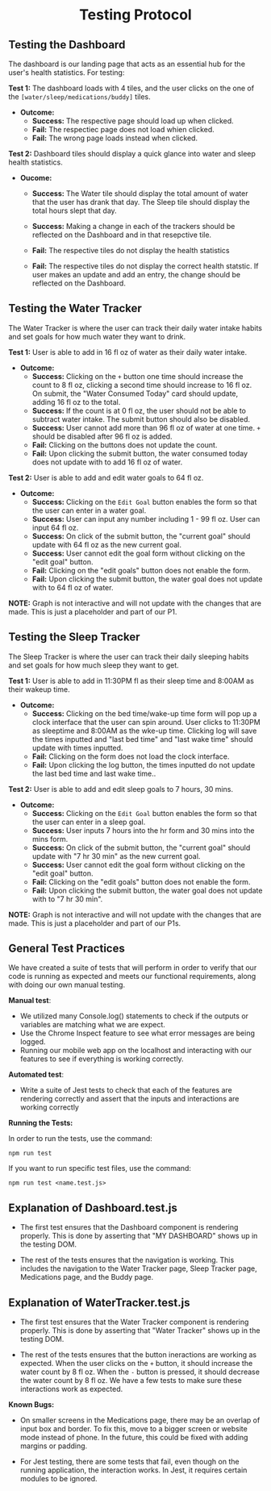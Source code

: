 <h1 align="center"><strong>Testing Protocol</strong></h1>

<h2>Testing the Dashboard</h2>

The dashboard is our landing page that acts as an essential hub for the user's health statistics. For testing:

**Test 1:** The dashboard loads with 4 tiles, and the user clicks on the one of the `[water/sleep/medications/buddy]` tiles.

- **Outcome:**
    - **Success:** The respective page should load up when clicked.
    - **Fail:** The respectiec page does not load whien clicked.
    - **Fail:** The wrong page loads instead when clicked.

**Test 2:** Dashboard tiles should display a quick glance into water and sleep health statistics.

- **Oucome:**
    - **Success:** The Water tile should display the total amount of water that the user has drank that day. The Sleep tile should display the total hours slept that day.
    - **Success:** Making a change in each of the trackers should be reflected on the Dashboard and in that resepctive tile.

    - **Fail:** The respective tiles do not display the health statistics

    - **Fail:** The respective tiles do not display the correct health statstic. If user makes an update and add an entry, the change should be reflected on the Dashboard.

<h2> Testing the Water Tracker </h2>

The Water Tracker is where the user can track their daily water intake habits and set goals for how much water they want to drink.

**Test 1:** User is able to add in 16 fl oz of water as their daily water intake.

- **Outcome:**
    - **Success:** Clicking on the `+` button one time should increase the count to 8 fl oz, clicking a second time should increase to 16 fl oz. On submit, the "Water Consumed Today" card should update, adding 16 fl oz to the total.
    - **Success:** If the count is at 0 fl oz, the user should not be able to subtract water intake. The submit button should also be disabled.
    - **Success:** User cannot add more than 96 fl oz of water at one time. `+` should be disabled after 96 fl oz is added.
    - **Fail:** Clicking on the buttons does not update the count.
    - **Fail:** Upon clicking the submit button, the water consumed today does not update with to add 16 fl oz of water.


**Test 2:** User is able to add and edit water goals to 64 fl oz.

- **Outcome:**
    - **Success:** Clicking on the `Edit Goal` button enables the form so that the user can enter in a water goal. 
    - **Success:** User can input any number including 1 - 99 fl oz. User can input 64 fl oz. 
    - **Success:** On click of the submit button, the "current goal" should update with 64 fl oz as the new current goal.
    - **Success:** User cannot edit the goal form without clicking on the "edit goal" button.
    - **Fail:** Clicking on the "edit goals" button does not enable the form.
    - **Fail:** Upon clicking the submit button, the water goal does not update with to 64 fl oz of water.

**NOTE:** Graph is not interactive and will not update with the changes that are made. This is just a placeholder and part of our P1. 

<h2> Testing the Sleep Tracker </h2>

The Sleep Tracker is where the user can track their daily sleeping habits and set goals for how much sleep they want to get.

**Test 1:** User is able to add in 11:30PM fl as their sleep time and 8:00AM as their wakeup time.

- **Outcome:**
    - **Success:** Clicking on the bed time/wake-up time form will pop up a clock interface that the user can spin around. User clicks to 11:30PM as sleeptime and 8:00AM as the wke-up time. Clicking log will save the times inputted and "last bed time" and "last wake time" should update with times inputted.
    - **Fail:** Clicking on the form does not load the clock interface.
    - **Fail:** Upon clicking the log button, the times inputted do not update the last bed time and last wake time..


**Test 2:** User is able to add and edit sleep goals to 7 hours, 30 mins.

- **Outcome:**
    - **Success:** Clicking on the `Edit Goal` button enables the form so that the user can enter in a sleep goal. 
    - **Success:** User inputs 7 hours into the hr form and 30 mins into the mins form.
    - **Success:** On click of the submit button, the "current goal" should update with "7 hr 30 min" as the new current goal.
    - **Success:** User cannot edit the goal form without clicking on the "edit goal" button.
    - **Fail:** Clicking on the "edit goals" button does not enable the form.
    - **Fail:** Upon clicking the submit button, the water goal does not update with to "7 hr 30 min".

**NOTE:** Graph is not interactive and will not update with the changes that are made. This is just a placeholder and part of our P1s. 


<h2>General Test Practices</h2>
We have created a suite of tests that will perform in order to verify that our code is running as expected and meets our functional requirements, along with doing our own manual testing.

**Manual test**:
- We utilized many Console.log() statements to check if the outputs or variables are matching what we are expect.
- Use the Chrome Inspect feature to see what error messages are being logged.
- Running our mobile web app on the localhost and interacting with our features to see if everything is working correctly.

**Automated test**:
- Write a suite of Jest tests to check that each of the features are rendering correctly and assert that the inputs and interactions are working correctly

**Running the Tests:**

In order to run the tests, use the command:
```
npm run test
```

If you want to run specific test files, use the command:
```
npm run test <name.test.js>
```

<h2>Explanation of Dashboard.test.js</h2>

- The first test ensures that the Dashboard component is rendering properly. This is done by asserting that "MY DASHBOARD" shows up in the testing DOM.

- The rest of the tests ensures that the navigation is working. This includes the navigation to the Water Tracker page, Sleep Tracker page, Medications page, and the Buddy page. 

<h2>Explanation of WaterTracker.test.js</h2>

- The first test ensures that the Water Tracker component is rendering properly. This is done by asserting that "Water Tracker" shows up in the testing DOM.

- The rest of the tests ensures that the button ineractions are working as expected. When the user clicks on the `+` button, it should increase the water count by 8 fl oz. When the `-` button is pressed, it should decrease the water count by 8 fl oz. We have a few tests to make sure these interactions work as expected.

**Known Bugs:**

- On smaller screens in the Medications page, there may be an overlap of input box and border. To fix this, move to a bigger screen or website mode instead of phone. In the future, this could be fixed with adding margins or padding.

- For Jest testing, there are some tests that fail, even though on the running application, the interaction works. In Jest, it requires certain modules to be ignored.